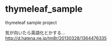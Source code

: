thymeleaf_sample
================

thymeleaf sample project

気が向いたら英語化とかする…
http://d.hatena.ne.jp/tm8r/20130328/1364476335
